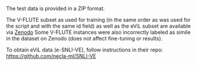 The test data is provided in a ZIP format.

The V-FLUTE subset as used for training (in the same order as was used for the script and with the same id field) as well as the eViL subset are available via [Zenodo](https://zenodo.org/records/11114281)
Some V-FLUTE instances were also incorrectly labeled as simile in the dataset on Zenodo (does not affect fine-tuning or results).

To obtain eViL data (e-SNLI-VE), follow instructions in their repo:
https://github.com/necla-ml/SNLI-VE